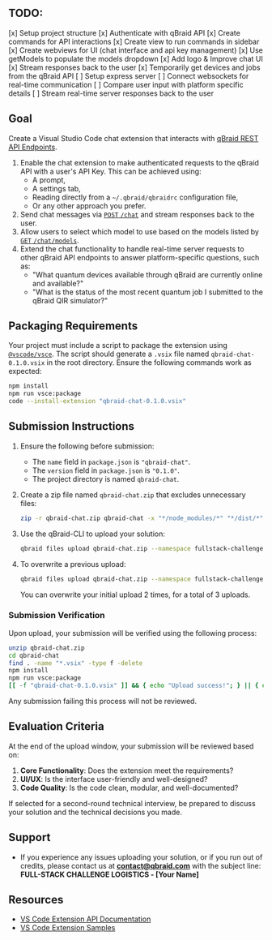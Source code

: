 ## TODO:
[x] Setup project structure
[x] Authenticate with qBraid API
[x] Create commands for API interactions
[x] Create view to run commands in sidebar
[x] Create webviews for UI (chat interface and api key management)
[x] Use getModels to populate the models dropdown
[x] Add logo & Improve chat UI 
[x] Stream responses back to the user
[x] Temporarily get devices and jobs from the qBraid API
[ ] Setup express server 
[ ] Connect websockets for real-time communication
[ ] Compare user input with platform specific details
[ ] Stream real-time server responses back to the user


## Goal
Create a Visual Studio Code chat extension that interacts with [qBraid REST API Endpoints](https://docs.qbraid.com/api-reference/user-guide/introduction).
1. Enable the chat extension to make authenticated requests to the qBraid API with a user's API Key. This can be achieved using:
   - A prompt,
   - A settings tab,
   - Reading directly from a `~/.qbraid/qbraidrc` configuration file,
   - Or any other approach you prefer.
2. Send chat messages via [`POST` `/chat`](https://docs.qbraid.com/api-reference/rest/post-chat) and stream responses back to the user.
3. Allow users to select which model to use based on the models listed by [`GET` `/chat/models`](https://docs.qbraid.com/api-reference/rest/get-chat-models).
4. Extend the chat functionality to handle real-time server requests to other qBraid API endpoints to answer platform-specific questions, such as:
   - "What quantum devices available through qBraid are currently online and available?"
   - "What is the status of the most recent quantum job I submitted to the qBraid QIR simulator?"


## Packaging Requirements
Your project must include a script to package the extension using [`@vscode/vsce`](https://www.npmjs.com/package/@vscode/vsce). The script should generate a `.vsix` file named `qbraid-chat-0.1.0.vsix` in the root directory. Ensure the following commands work as expected:

```bash
npm install
npm run vsce:package
code --install-extension "qbraid-chat-0.1.0.vsix"
```

## Submission Instructions
1. Ensure the following before submission:
   - The `name` field in `package.json` is `"qbraid-chat"`.
   - The `version` field in `package.json` is `"0.1.0"`.
   - The project directory is named `qbraid-chat`.
2. Create a zip file named `qbraid-chat.zip` that excludes unnecessary files:
   ```bash
   zip -r qbraid-chat.zip qbraid-chat -x "*/node_modules/*" "*/dist/*" "*/out/*" "*/.git/*" "*.vsix"
   ```
3. Use the qBraid-CLI to upload your solution:
   ```bash
   qbraid files upload qbraid-chat.zip --namespace fullstack-challenge
   ```
4. To overwrite a previous upload:

   ```bash
   qbraid files upload qbraid-chat.zip --namespace fullstack-challenge --overwrite
   ```

   You can overwrite your initial upload 2 times, for a total of 3 uploads.

### Submission Verification
Upon upload, your submission will be verified using the following process:

```bash
unzip qbraid-chat.zip
cd qbraid-chat
find . -name "*.vsix" -type f -delete
npm install
npm run vsce:package
[[ -f "qbraid-chat-0.1.0.vsix" ]] && { echo "Upload success!"; } || { echo "Error: VSIX file not found."; exit 1; }
```

Any submission failing this process will not be reviewed.

## Evaluation Criteria
At the end of the upload window, your submission will be reviewed based on:

1. **Core Functionality**: Does the extension meet the requirements?
2. **UI/UX**: Is the interface user-friendly and well-designed?
3. **Code Quality**: Is the code clean, modular, and well-documented?

If selected for a second-round technical interview, be prepared to discuss your solution and the technical decisions you made.

## Support
- If you experience any issues uploading your solution, or if you run out of credits, please contact us at **contact@qbraid.com** with the subject line:
  **FULL-STACK CHALLENGE LOGISTICS - [Your Name]**

## Resources
- [VS Code Extension API Documentation](https://code.visualstudio.com/api)
- [VS Code Extension Samples](https://github.com/microsoft/vscode-extension-samples)
